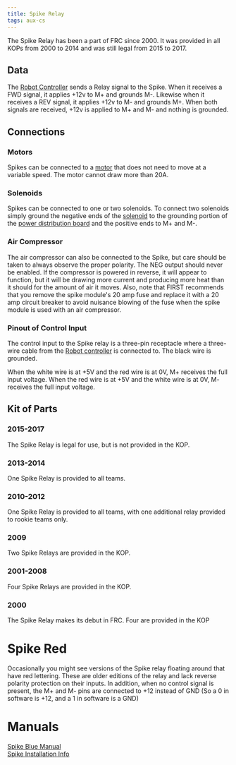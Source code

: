 ```yaml
---
title: Spike Relay
tags: aux-cs
---
```


The Spike Relay has been a part of FRC since 2000. It was provided in all KOPs from 2000 to 2014 and was still legal from 2015 to 2017.

## Data

The [Robot Controller](robot-controller) sends a Relay signal to the Spike. When it receives a FWD signal, it applies +12v to M+ and grounds M-. Likewise when it receives a REV signal, it applies +12v to M- and grounds M+. When both signals are received, +12v is applied to M+ and M- and nothing is grounded.


## Connections


### Motors

Spikes can be connected to a [motor](motor) that does not need to move at a variable speed. The motor cannot draw more than 20A.


### Solenoids

Spikes can be connected to one or two solenoids. To connect two solenoids simply ground the negative ends of the [solenoid](solenoid) to the grounding portion of the [power distribution board](power-distribution-board) and the positive ends to M+ and M-.


### Air Compressor

The air compressor can also be connected to the Spike, but care should be taken to always observe the proper polarity. The NEG output should never be enabled. If the compressor is powered in reverse, it will appear to function, but it will be drawing more current and producing more heat than it should for the amount of air it moves. Also, note that FIRST recommends that you remove the spike module's 20 amp fuse and replace it with a 20 amp circuit breaker to avoid nuisance blowing of the fuse when the spike module is used with an air compressor.


### Pinout of Control Input

The control input to the Spike relay is a three-pin receptacle where a three-wire cable from the [Robot controller](robot-controller) is connected to. The black wire is grounded.

When the white wire is at +5V and the red wire is at 0V, M+ receives the full input voltage. When the red wire is at +5V and the white wire is at 0V, M- receives the full input voltage.

## Kit of Parts

### 2015-2017

The Spike Relay is legal for use, but is not provided in the KOP.

### 2013-2014

One Spike Relay is provided to all teams.

### 2010-2012

One Spike Relay is provided to all teams, with one additional relay provided to rookie teams only.

### 2009

Two Spike Relays are provided in the KOP.

### 2001-2008

Four Spike Relays are provided in the KOP.

### 2000
The Spike Relay makes its debut in FRC. Four are provided in the KOP


#  Spike Red

Occasionally you might see versions of the Spike relay floating around that have red lettering. These are older editions of the relay and lack reverse polarity protection on their inputs. In addition, when no control signal is present, the M+ and M- pins are connected to +12 instead of GND (So a 0 in software is +12, and a 1 in software is a GND)

# Manuals
[Spike Blue Manual](https://web.archive.org/web/20030419143006/http://www.innovationfirst.com/FirstRobotics/pdfs/SpikeBLUEUsersManual.pdf "https://web.archive.org/web/20030419143006/http://www.innovationfirst.com/FirstRobotics/pdfs/SpikeBLUEUsersManual.pdf")  
[Spike Installation Info](https://web.archive.org/web/20030323140520/http://www.innovationfirst.com/FirstRobotics/pdfs/SpikeInstallationInfo.pdf "https://web.archive.org/web/20030323140520/http://www.innovationfirst.com/FirstRobotics/pdfs/SpikeInstallationInfo.pdf")
